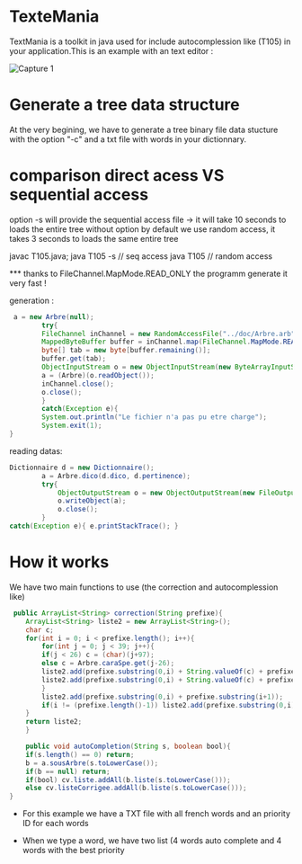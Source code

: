 # TexteMania
TextMania is a toolkit in java used for include autocomplession like (T105) in your application.This is an example with an
text editor :





![Capture 1](source/out.gif)

# Generate a tree data structure 
At the very begining, we have to generate a tree binary file data stucture with the option "-c" and a txt file with words in your dictionnary.


# comparison direct acess VS sequential access
option -s will provide the sequential access file -> it will take 10 seconds to loads the entire tree
without option by default we use random access, it takes 3 seconds to loads the same entire tree

javac T105.java; java T105 -s // seq access
java T105 // random access


*** thanks to  FileChannel.MapMode.READ_ONLY the programm generate it very fast !

generation : 
```java
 a = new Arbre(null);
	    try{
		FileChannel inChannel = new RandomAccessFile("../doc/Arbre.arb", "r").getChannel();
		MappedByteBuffer buffer = inChannel.map(FileChannel.MapMode.READ_ONLY, 0, inChannel.size());
		byte[] tab = new byte[buffer.remaining()];
		buffer.get(tab);
		ObjectInputStream o = new ObjectInputStream(new ByteArrayInputStream(tab));
		a = (Arbre)(o.readObject());
		inChannel.close();
		o.close();
	    }
	    catch(Exception e){
		System.out.println("Le fichier n'a pas pu etre charge");
		System.exit(1);
}
```

reading datas: 
```java
Dictionnaire d = new Dictionnaire();
		a = Arbre.dico(d.dico, d.pertinence);
		try{
		    ObjectOutputStream o = new ObjectOutputStream(new FileOutputStream("../doc/Arbre.arb"));
		    o.writeObject(a);
		    o.close();
		}
catch(Exception e){ e.printStackTrace(); }
```

# How it works 

We have two main functions to use (the correction and autocomplession like)
```java
 public ArrayList<String> correction(String prefixe){
	ArrayList<String> liste2 = new ArrayList<String>();
	char c;
	for(int i = 0; i < prefixe.length(); i++){
	    for(int j = 0; j < 39; j++){
		if(j < 26) c = (char)(j+97);
		else c = Arbre.caraSpe.get(j-26);
		liste2.add(prefixe.substring(0,i) + String.valueOf(c) + prefixe.substring(i+1,prefixe.length()));
		liste2.add(prefixe.substring(0,i) + String.valueOf(c) + prefixe.substring(i,prefixe.length()));
	    }
	    liste2.add(prefixe.substring(0,i) + prefixe.substring(i+1));
	    if(i != (prefixe.length()-1)) liste2.add(prefixe.substring(0,i) + prefixe.charAt(i+1) + prefixe.charAt(i) + prefixe.substring(i+2,prefixe.length()));
	}
	return liste2;
    }

    public void autoCompletion(String s, boolean bool){
	if(s.length() == 0) return;
	b = a.sousArbre(s.toLowerCase());
	if(b == null) return;
	if(bool) cv.liste.addAll(b.liste(s.toLowerCase()));
	else cv.listeCorrigee.addAll(b.liste(s.toLowerCase()));
}
```
* For this example we have a TXT file with all french words and an priority ID for each words 

* When we type a word, we have two list (4 words auto complete and 4 words with the best priority 

